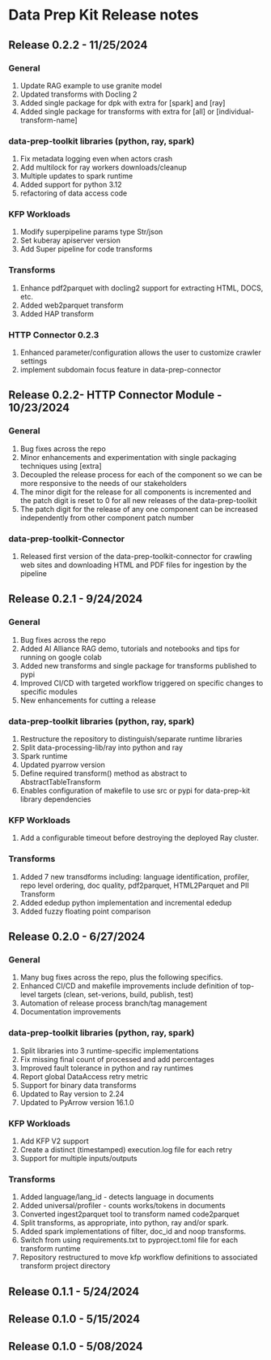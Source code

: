# Data Prep Kit Release notes

## Release 0.2.2 - 11/25/2024

### General 
1. Update RAG example to use granite model 
1. Updated transforms with Docling 2
1. Added single package for dpk with extra for \[spark\] and \[ray\]
1. Added single package for transforms with extra for \[all\] or \[individual-transform-name\]


### data-prep-toolkit libraries (python, ray, spark) 

1. Fix metadata logging even when actors crash 
1. Add multilock for ray workers downloads/cleanup
1. Multiple updates to spark runtime
1. Added support for python 3.12
1. refactoring of data access code


### KFP Workloads 

1. Modify superpipeline params type Str/json
1. Set kuberay apiserver version 
1. Add Super pipeline for code transforms


### Transforms

1. Enhance pdf2parquet with docling2 support for extracting HTML, DOCS, etc.
1. Added web2parquet transform
1. Added HAP transform

### HTTP Connector 0.2.3

1. Enhanced parameter/configuration allows the user to customize crawler settings 
1. implement subdomain focus feature in data-prep-connector 


## Release 0.2.2- HTTP Connector Module - 10/23/2024

### General 
1. Bug fixes across the repo
1. Minor enhancements and experimentation with single packaging techniques using \[extra\]
1. Decoupled the release process for each of the component so we can be more responsive to the needs of our stakeholders
1. The minor digit for the release for all components is incremented and the patch digit is reset to 0 for all new releases of the data-prep-toolkit
1. The patch digit for the release of any one component can be increased independently from other component patch number


### data-prep-toolkit-Connector

1. Released first version of the data-prep-toolkit-connector for crawling web sites and downloading HTML and PDF files for ingestion by the pipeline



## Release 0.2.1 - 9/24/2024

### General 
1. Bug fixes across the repo
1. Added AI Alliance RAG demo, tutorials and notebooks and tips for running on google colab
1. Added new transforms and single package for transforms published to pypi
1. Improved CI/CD with targeted workflow triggered on specific changes to specific modules
1. New enhancements for cutting a release


### data-prep-toolkit libraries (python, ray, spark) 

1. Restructure the repository to distinguish/separate runtime libraries
1. Split data-processing-lib/ray into python and ray
1. Spark runtime
1. Updated pyarrow version
1. Define required transform() method as abstract to AbstractTableTransform
1. Enables configuration of makefile to use src or pypi for data-prep-kit library dependencies 


### KFP Workloads 

1. Add a configurable timeout before destroying the deployed Ray cluster.

### Transforms

1. Added 7 new transdforms including: language identification, profiler, repo level ordering, doc quality, pdf2parquet, HTML2Parquet and PII Transform
1. Added ededup python implementation and incremental ededup 
1. Added fuzzy floating point comparison


## Release 0.2.0 - 6/27/2024

### General 
1. Many bug fixes across the repo, plus the following specifics.
1. Enhanced CI/CD and makefile improvements  include definition of top-level targets (clean, set-verions, build, publish, test)
1. Automation of release process branch/tag management
1. Documentation improvements 

### data-prep-toolkit libraries (python, ray, spark) 

1. Split libraries into 3 runtime-specific implementations
1. Fix missing final count of processed and add percentages
1. Improved fault tolerance in python and ray runtimes 
1. Report global DataAccess retry metric  
1. Support for binary data transforms
1. Updated to Ray version to 2.24
1. Updated to PyArrow version 16.1.0

### KFP Workloads 

1. Add KFP V2 support 
1. Create a distinct (timestamped) execution.log file for each retry
1. Support for multiple inputs/outputs

### Transforms

1. Added language/lang_id - detects language in documents
1. Added universal/profiler - counts works/tokens in documents
1. Converted ingest2parquet tool to transform named code2parquet
1. Split transforms, as appropriate, into python, ray and/or spark.
1. Added spark implementations of filter, doc_id and noop transforms.
1. Switch from using requirements.txt to pyproject.toml file for each transform runtime
1. Repository restructured to move kfp workflow definitions to associated transform project directory

## Release 0.1.1 - 5/24/2024

## Release 0.1.0 - 5/15/2024

## Release 0.1.0 - 5/08/2024

